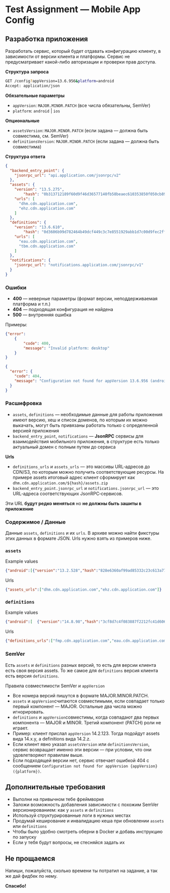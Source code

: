# Test Assignment — Mobile App Config

## Разработка приложения

Разработать сервис, который будет отдавать конфигурацию клиенту, в зависимости от версии клиента и платформы. Сервис не предусматривает какой-либо авторизации и проверки прав доступа.

**Структура запроса**

```bash
GET /config?appVersion=13.6.956&platform=android
Accept: application/json
```

**Обязательные параметры**

- `appVersion`: `MAJOR.MINOR.PATCH` (все числа обязательны, SemVer)
- `platform`: `android` | `ios`

**Опциональные**

- `assetsVersion`: `MAJOR.MINOR.PATCH` (если задана — должна быть совместима, см. SemVer)
- `definitionsVersion`: `MAJOR.MINOR.PATCH` (если задана — должна быть совместима)

**Структура ответа**

```json
{
  "backend_entry_point": {
    "jsonrpc_url": "api.application.com/jsonrpc/v2"
  },
  "assets": {
    "version": "13.5.275",
		"hash": "0b313712189f60d9f46d36577140fb58beaec610353850f050cb8975f56ae381",
    "urls": [
      "dhm.cdn.application.com",
      "ehz.cdn.application.com"
    ]
  },
  "definitions": {
    "version": "13.6.610",
		"hash": "0d3606b99d782464b49dcf449c3c7e8551929abb1d7c00d9fec2ff522afd4f32",
    "urls": [
      "eau.cdn.application.com",
      "tbm.cdn.application.com"
    ]
  },
  "notifications": {
    "jsonrpc_url": "notifications.application.com/jsonrpc/v1"
  }
}
```

### Ошибки

- **400** — неверные параметры (формат версии, неподдерживаемая платформа и т.п.)
- **404** — подходящая конфигурация не найдена
- **500** — внутренняя ошибка

Примеры:

```json
{"error":
	{
		"code": 400,
		"message": "Invalid platform: desktop"
	}
}
```

```json
{
  "error": {
    "code": 404,
    "message": "Configuration not found for appVersion 13.6.956 (android)"
  }
}
```

### Расшифровка

- `assets`, `definitions` — необходимые данные для работы приложения имеют версию, хеш и список доменов, по которым их можно выкачать, могут быть привязаны работать только с определенной версией приложения
- `backend_entry_point`, `notifications` — **JsonRPC** сервисы для взаимодействия мобильного приложения, в структуре есть только актуальный домен с полным путем до сервиса

**Urls**

- `definitions_urls` и `assets_urls` — это массивы URL‑адресов до CDN/S3, по которым можно получить соответствующие ресурсы. На примере assets итоговый адрес клиент сформирует как `dhm.cdn.application.com/${hash}/assets.zip`
- `backend_entry_point.jsonrpc_url` и `notifications.jsonrpc_url` — это URL‑адреса соответствующих JsonRPC‑сервисов.

Эти URL **будут редко меняться** но **не должны быть зашиты в приложение**

### Содержимое / Данные

Данные `assets`, `definitions` и их `urls`. В архиве можно найти фикстуры этих данных в формате JSON. Urls нужно взять из примеров ниже.

### `assets`

Example values

```json
{"android":[{"version":"13.2.528","hash":"828e6360af99ad85332c23c613a772d7392b9d0fadb70529d808d71e3f9b3a2f"}]}
```

Urls

```json
{"assets_urls":["dhm.cdn.application.com","ehz.cdn.application.com"]}
```

### `definitions`

Example values

```json
{"android":[  {"version":"14.8.98","hash":"3cf8d7c4f083887f2212fc41d606c7f6951964fc57b4ccfcf87c5ea98d6e068a"},  {"version":"12.3.567","hash":"1100820bad8865c4c31341f4f8b45caddde600f7151e0830116a6ad5ad513706"}]}
```

Urls

```json
{"definitions_urls":["fmp.cdn.application.com","eau.cdn.application.com"]}
```

### SemVer

Есть `assets` и `definitions` разных версий, то есть для версии клиента есть своя версия assets. То же самое для `definitions` версия клиента есть версия `definitions`. 

Правила совместимости SemVer и  `appVersion`

- Все номера версий пишутся в формате MAJOR.MINOR.PATCH.
- `assets` и `appVersion`считаются совместимыми, если совпадает только первый компонент — MAJOR. Остальные два числа можно игнорировать.
- `definitions` и `appVersion`совместимы, когда совпадают два первых компонента — MAJOR и MINOR. Третий компонент (PATCH) роли не играет.
- Пример: клиент прислал `appVersion` 14.2.123. Тогда подойдут assets вида 14.x.y, а definitions вида 14.2.z.
- Если клиент явно указал `assetsVersion` или `definitionsVersion`, сервис возвращает именно эти версии — при условии, что они удовлетворяют правилам выше.
- Если подходящей версии нет, сервис отвечает ошибкой 404 с сообщением `Configuration not found for appVersion {appVersion} ({platform})`.

## Дополнительные требования

- Выполни на привычном тебе фреймворке
- Заложи возможность добавления зависимости с похожим SemVer версионированием: как у `assets` и `definitions`
- Используй структурированные логи в нужных местах
- Продумай кеширование и инвалидацию кеша при обновлении `assets` или `definitions`
- Чтобы было удобно смотреть оберни в Docker и добавь инструкцию по запуску
- Если у тебя будут вопросы, не стесняйся задать их

## Не прощаемся

Напиши, пожалуйста, сколько времени ты потратил на задание, а так же дай фидбек по нему.

**Спасибо!**